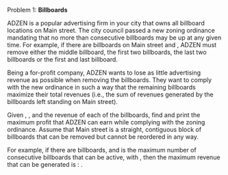Problem 1: **Billboards**

ADZEN is a popular advertising firm in your city that owns
all  billboard locations on Main street. The city council
passed a new zoning ordinance mandating that no more than
consecutive billboards may be up at any given time. For example,
if there are  billboards on Main street and , ADZEN must remove either the middle billboard, the first two billboards, the last two billboards or the first and last billboard.

Being a for-profit company, ADZEN wants to lose as little advertising revenue as possible when removing the billboards. They want to comply with the new ordinance in such a way that the remaining billboards maximize their total revenues (i.e., the sum of revenues generated by the billboards left standing on Main street).

Given , , and the revenue of each of the  billboards, find and print the maximum profit that ADZEN can earn while complying with the zoning ordinance. Assume that Main street is a straight, contiguous block of  billboards that can be removed but cannot be reordered in any way.

For example, if there are  billboards, and  is the maximum number of consecutive billboards that can be active, with , then the maximum revenue that can be generated is : .